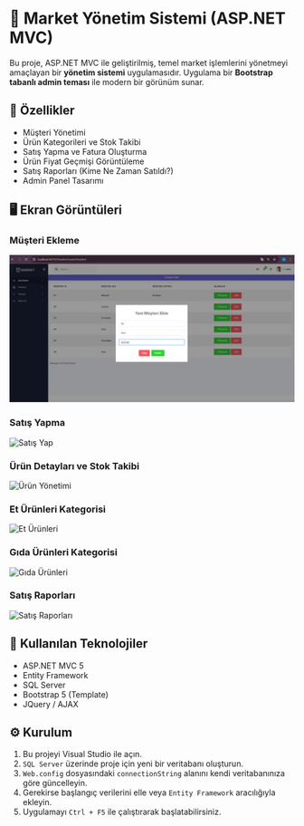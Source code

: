 # 🛒 Market Yönetim Sistemi (ASP.NET MVC)

Bu proje, ASP.NET MVC ile geliştirilmiş, temel market işlemlerini yönetmeyi amaçlayan bir **yönetim sistemi** uygulamasıdır. Uygulama bir **Bootstrap tabanlı admin teması** ile modern bir görünüm sunar.

## 🚀 Özellikler

- Müşteri Yönetimi
- Ürün Kategorileri ve Stok Takibi
- Satış Yapma ve Fatura Oluşturma
- Ürün Fiyat Geçmişi Görüntüleme
- Satış Raporları (Kime Ne Zaman Satıldı?)
- Admin Panel Tasarımı

## 🖥️ Ekran Görüntüleri

### Müşteri Ekleme
![Müşteri Ekleme](https://github.com/iamsenanur/SN_MarketRepo/raw/main/musteriEkle.png)

### Satış Yapma
![Satış Yap](GÖRSEL_LINKİNİ_BURAYA_YAPIŞTIR)

### Ürün Detayları ve Stok Takibi
![Ürün Yönetimi](GÖRSEL_LINKİNİ_BURAYA_YAPIŞTIR)

### Et Ürünleri Kategorisi
![Et Ürünleri](GÖRSEL_LINKİNİ_BURAYA_YAPIŞTIR)

### Gıda Ürünleri Kategorisi
![Gıda Ürünleri](GÖRSEL_LINKİNİ_BURAYA_YAPIŞTIR)

### Satış Raporları
![Satış Raporları](GÖRSEL_LINKİNİ_BURAYA_YAPIŞTIR)

## 🧰 Kullanılan Teknolojiler

- ASP.NET MVC 5
- Entity Framework
- SQL Server
- Bootstrap 5 (Template)
- JQuery / AJAX

## ⚙️ Kurulum

1. Bu projeyi Visual Studio ile açın.
2. `SQL Server` üzerinde proje için yeni bir veritabanı oluşturun.
3. `Web.config` dosyasındaki `connectionString` alanını kendi veritabanınıza göre güncelleyin.
4. Gerekirse başlangıç verilerini elle veya `Entity Framework` aracılığıyla ekleyin.
5. Uygulamayı `Ctrl + F5` ile çalıştırarak başlatabilirsiniz.


